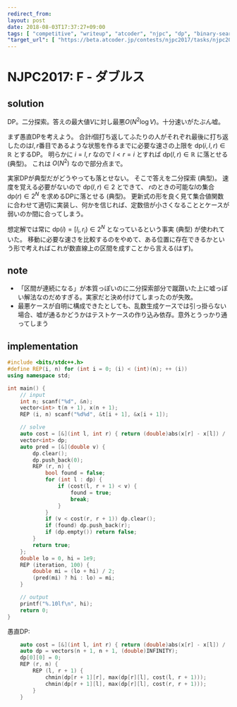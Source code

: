 ```yaml
---
redirect_from:
layout: post
date: 2018-08-03T17:37:27+09:00
tags: [ "competitive", "writeup", "atcoder", "njpc", "dp", "binary-search" ]
"target_url": [ "https://beta.atcoder.jp/contests/njpc2017/tasks/njpc2017_f" ]
---
```


# NJPC2017: F - ダブルス

## solution

DP。二分探索。答えの最大値$V$に対し最悪$O(N^2 \log V)$。十分速いがたぶん嘘。

まず愚直DPを考えよう。
合計$i$個打ち返してふたりの人がそれぞれ最後に打ち返したのは$l, r$番目であるような状態を作るまでに必要な速さの上限を $\mathrm{dp}(i, l, r) \in \mathbb{R}$ とするDP。
明らかに $i = l, r$ なので $l \lt r = i$ とすれば $\mathrm{dp}(l, r) \in \mathbb{R}$ に落とせる (典型)。
これは $O(N^2)$ なので部分点まで。

実家DPが典型だがどうやっても落とせない。
そこで答えを二分探索 (典型)。
速度を覚える必要がないので $\mathrm{dp}(l, r) \in 2$ とできて、 $r$のときの可能な$l$の集合 $\mathrm{dp}(r) \in 2^N$ を求めるDPに落とせる (典型)。
更新式の形を良く見て集合値関数に合わせて適切に実装し、何かを信じれば、定数倍が小さくなることとケースが弱いのか間に合ってしまう。

想定解では常に $\mathrm{dp}(i) = [l_i, r_i) \in 2^N$ となっているという事実 (典型) が使われていた。
移動に必要な速さを比較するのをやめて、ある位置に存在できるかという形で考えればこれが数直線上の区間を成すことから言える(はず)。

## note

-   「区間が連続になる」が本質っぽいのに二分探索部分で蹴躓いた上に嘘っぽい解法なのだめすぎる。実家だと決め付けてしまったのが失敗。
-   最悪ケースが自明に構成できたとしても、乱数生成ケースでは引っ掛らない場合、嘘が通るかどうかはテストケースの作り込み依存。意外とうっかり通ってしまう

## implementation

``` c++
#include <bits/stdc++.h>
#define REP(i, n) for (int i = 0; (i) < (int)(n); ++ (i))
using namespace std;

int main() {
    // input
    int n; scanf("%d", &n);
    vector<int> t(n + 1), x(n + 1);
    REP (i, n) scanf("%d%d", &t[i + 1], &x[i + 1]);

    // solve
    auto cost = [&](int l, int r) { return (double)abs(x[r] - x[l]) / (t[r] - t[l]); };
    vector<int> dp;
    auto pred = [&](double v) {
        dp.clear();
        dp.push_back(0);
        REP (r, n) {
            bool found = false;
            for (int l : dp) {
                if (cost(l, r + 1) < v) {
                    found = true;
                    break;
                }
            }
            if (v < cost(r, r + 1)) dp.clear();
            if (found) dp.push_back(r);
            if (dp.empty()) return false;
        }
        return true;
    };
    double lo = 0, hi = 1e9;
    REP (iteration, 100) {
        double mi = (lo + hi) / 2;
        (pred(mi) ? hi : lo) = mi;
    }

    // output
    printf("%.10lf\n", hi);
    return 0;
}
```

愚直DP:

``` c++
    auto cost = [&](int l, int r) { return (double)abs(x[r] - x[l]) / (t[r] - t[l]); };
    auto dp = vectors(n + 1, n + 1, (double)INFINITY);
    dp[0][0] = 0;
    REP (r, n) {
        REP (l, r + 1) {
            chmin(dp[r + 1][r], max(dp[r][l], cost(l, r + 1)));
            chmin(dp[r + 1][l], max(dp[r][l], cost(r, r + 1)));
        }
    }
```
